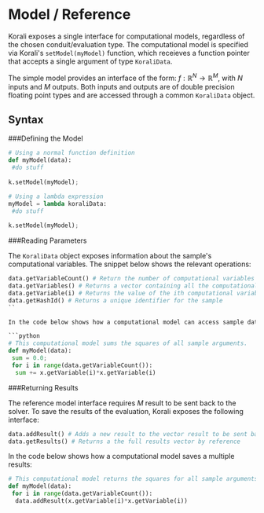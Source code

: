 # Model / Reference

Korali exposes a single interface for computational models, regardless of the chosen conduit/evaluation type. The computational model is specified via Korali's ```setModel(myModel)``` function, which receieves a function pointer that accepts a single argument of type ```KoraliData```.

The simple model provides an interface of the form: $f:\mathbb{R}^N\rightarrow\mathbb{R}^M$, with *N* inputs and *M* outputs. Both inputs and outputs are of double precision floating point types and are accessed through a common ```KoraliData``` object. 

## Syntax

###Defining the Model

```python
# Using a normal function definition
def myModel(data): 
 #do stuff
 
k.setModel(myModel);

# Using a lambda expression
myModel = lambda koraliData: 
 #do stuff
 
k.setModel(myModel);
```

###Reading Parameters 

The ```KoraliData``` object exposes information about the sample's computational variables. The snippet below shows the relevant operations:

```python
data.getVariableCount() # Return the number of computational variables in the sample
data.getVariables() # Returns a vector containing all the computational variables
data.getVariable(i) # Returns the value of the ith computational variable
data.getHashId() # Returns a unique identifier for the sample
``

In the code below shows how a computational model can access sample data:

```python
# This computational model sums the squares of all sample arguments.
def myModel(data):
 sum = 0.0;
 for i in range(data.getVariableCount()):
  sum += x.getVariable(i)*x.getVariable(i)
```

###Returning Results

The reference model interface requires *M* result to be sent back to the solver. To save the results of the evaluation, Korali exposes the following interface:

```python
data.addResult() # Adds a new result to the vector result to be sent back to Korali's engine
data.getResults() # Returns a the full results vector by reference
```

In the code below shows how a computational model saves a multiple results:

```python
# This computational model returns the squares for all sample arguments.
def myModel(data):
 for i in range(data.getVariableCount()):
  data.addResult(x.getVariable(i)*x.getVariable(i))
```